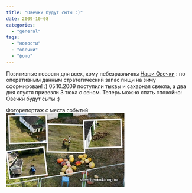 ```yaml
---
title: "Овечки будут сыты :)"
date: 2009-10-08
categories: 
  - "general"
tags: 
  - "новости"
  - "овечки"
  - "фото"
---
```


Позитивные новости для всех, кому небезразличны [Наши Овечки](http://shevchenko4a.brovary.org/our-sheaps/) : по оперативным данным стратегический запас пищи на зиму сформирован! :) 05.10.2009 поступили тыквы и сахарная свекла, а два дня спустя привезли 3 тюка с сеном. Теперь можно спать спокойно: Овечки будут сыты :)

Фоторепортаж с места событий: [![Еда для овечек](/wp-content/uploads/2009/10/food-for-sheeps-1.jpg "Еда для овечек")](http://shevchenko4a.brovary.org/food-for-sheeps)<!--more--> 

<script type="text/javascript"> $(document).ready(function() { $("#sheep-img").hide(); $("#container").pwi({ username: 'shevchenko4a.brovary.org', mode: 'album', album: 'foodForSheeps', thumbSize: 144, showAlbumDescription: false }); });</script>
